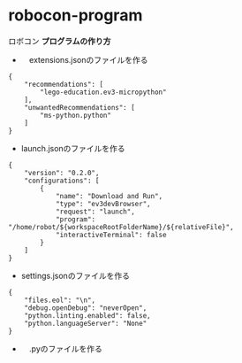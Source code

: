# robocon-program
ロボコン
**プログラムの作り方**
* 　extensions.jsonのファイルを作る
```
{
	"recommendations": [
		"lego-education.ev3-micropython"
	],
	"unwantedRecommendations": [
		"ms-python.python"
	]
}
```
*  launch.jsonのファイルを作る
```
{
	"version": "0.2.0",
	"configurations": [
		{
			"name": "Download and Run",
			"type": "ev3devBrowser",
			"request": "launch",
			"program": "/home/robot/${workspaceRootFolderName}/${relativeFile}",
			"interactiveTerminal": false
		}
	]
}
```
*  settings.jsonのファイルを作る
```
{
	"files.eol": "\n",
	"debug.openDebug": "neverOpen",
	"python.linting.enabled": false,
	"python.languageServer": "None"
}
```
* 　.pyのファイルを作る
